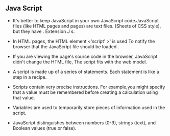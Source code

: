
## Java Script

- It's better to keep JavaScript in your own JavaScript code.JavaScript files (like HTML pages and pages) are text files. (Sheets of CSS style), but they have . Extension J s. 

- In HTML pages, the HTML element <'script' >' is used To notify the browser that the JavaScript file should be loaded .

- If you are viewing the page's source code in the browser, JavaScript didn't change the HTML file, 
The script fits with the web model. 
 
- A script is made up of a series of statements. Each
statement is like a step in a recipe.

- Scripts contain very precise instructions. For example,you might specify that a value must be remembered
before creating a calculation using that value.

- Variables are used to temporarily store pieces of information used in the script. 

- JavaScript distinguishes between numbers (0-9),
strings (text), and Boolean values (true or false). 
